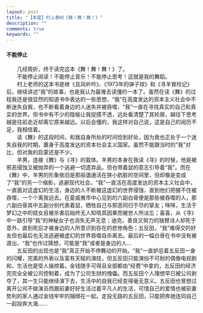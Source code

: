 ```yaml
---
layout: post
title: "【本屋】村上春树《舞！舞！舞！》"
description: ""
comments: true
keywords: ""
---
```


#### 不能停止
&emsp;&emsp;几经周折，终于读完这本《舞！舞！舞！》了。
<br>
&emsp;&emsp;不能停止阅读！不能停止音乐！不能停止思考！这就是我的舞蹈。
<br>
&emsp;&emsp;村上老师的这本书是继《且风听吟》、《1973年的弹子球》和《寻羊冒险记》后，继续讲述“我”的故事，也是我认为最难去读懂的一本了。虽然在读《舞》的过程我还是很显然的知道书中表达的一些思想，“我”在高度发达的资本主义社会中不断迷失自我，也不断看着身边的人迷失并被吞噬，“我”一直在寻找真实的自己和真实的世界。但书中有不少的隐喻让我捉摸不透，远处看清楚了其轮廓，越往下思考越是往前走近却离它原来越远。以后会懂的，我这样对自己说，这是自己的阅历不足，我相信着。
<br>
&emsp;&emsp;读《舞》的这段时间，和我自身所处的时间恰到好处，因为我也正处于一个迷失自我的时期，置身于高度发达的资本社会主义国家。虽然不能跟当时的“我”对比，但对我的启蒙还是不少。
<br>
&emsp;&emsp;羊男，连接《舞》与《寻》的载体。羊男的本身在我读《寻》的时候，他是被邪恶侵蚀又被抛弃的一个逃避一切遗弃品，但也带着鼠的意志引导着“我”。而在《舞》中，羊男的形象依旧是那般邋遢活在狭小肮脏的空间里，但却像是变成了“我”的另一个缩影，逃避现代社会。“我”一直活在高度发达的资本主义社会中，一直面对这虚幻的生活，身边的人不断被这虚幻的世界侵蚀，直到他们把握不住被吞噬，一个个离我远去。在夏威夷市中心见到的六副白骨便是那些被吞噬的人，那六副白骨其中五副分别代表着鼠，牺牲自己与邪恶同归于尽的挚友；咪咪，生活于梦幻之中的妓女且被杀害后始终无人知晓其因果而被世人所淡忘；喜喜，从《寻》中一路引导“我”的神秘女子也消失无声无息；迪克，善良又努力的独臂诗人却死于意外，直到死后才被身边的人所意识到存在的悲惨角色；五反田，“我”难得交的好友但也最后也无法逃避被虚幻的世界吞噬自杀离去。最后的一幅白骨在书中没有被道出，“我”也作过猜想，可能是“我”或者是身边的人…
<br>
&emsp;&emsp;五反田的出现也是“我”真正开始不停舞动的开始。“我”一直妒忌着五反田一身的闪耀，完美的外表以及富有天赋的演技，但五反田只能演俗不可耐的偶像电视剧和，生活也是受人操控着。金钱随手可得且全部都由“经费”中拿的，五反田的经济完完全全被公司控制着，成为了公司生财的傀儡。而五反田个人理想早已被公司剥夺了，其一生只能继续演下去，生活中的自我已经变得毫无意义。五反田也曾想过离开公司不做演员而跟前妻好好生活过着平凡人的生活，可惜自己的爱情也被前妻势利的家人通过金钱牢牢的捆绑在一起。走投无路的五反田，只能把奔驰连同自己一起投奔大海…...
